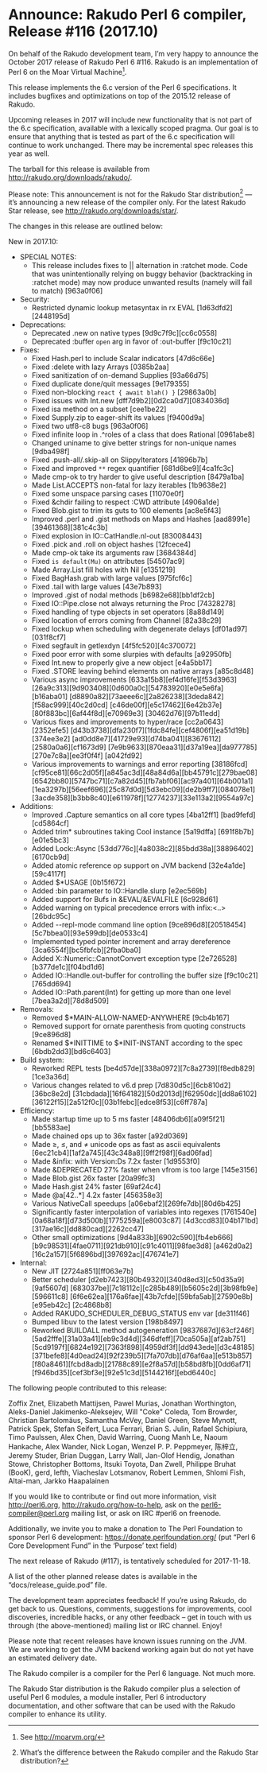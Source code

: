 # Announce: Rakudo Perl 6 compiler, Release #116 (2017.10)

On behalf of the Rakudo development team, I’m very happy to announce the
October 2017 release of Rakudo Perl 6 #116. Rakudo is an implementation of
Perl 6 on the Moar Virtual Machine[^1].

This release implements the 6.c version of the Perl 6 specifications.
It includes bugfixes and optimizations on top of
the 2015.12 release of Rakudo.

Upcoming releases in 2017 will include new functionality that is not
part of the 6.c specification, available with a lexically scoped
pragma. Our goal is to ensure that anything that is tested as part of the
6.c specification will continue to work unchanged. There may be incremental
spec releases this year as well.

The tarball for this release is available from <http://rakudo.org/downloads/rakudo/>.

Please note: This announcement is not for the Rakudo Star
distribution[^2] — it’s announcing a new release of the compiler
only. For the latest Rakudo Star release, see
<http://rakudo.org/downloads/star/>.

The changes in this release are outlined below:

New in 2017.10:
 + SPECIAL NOTES:
    + This release includes fixes to || alternation in :ratchet
      mode. Code that was unintentionally relying on buggy behavior
      (backtracking in :ratchet mode) may now produce unwanted
      results (namely will fail to match) [963a0f06]
 + Security:
    + Restricted dynamic lookup metasyntax in rx EVAL [1d63dfd2][2448195d]
 + Deprecations:
    + Deprecated .new on native types [9d9c7f9c][cc6c0558]
    + Deprecated :buffer `open` arg in favor of :out-buffer [f9c10c21]
 + Fixes:
    + Fixed Hash.perl to include Scalar indicators [47d6c66e]
    + Fixed :delete with lazy Arrays [0385b2aa]
    + Fixed sanitization of on-demand Supplies [93a66d75]
    + Fixed duplicate done/quit messages [9e179355]
    + Fixed non-blocking `react { await blah() }` [29863a0b]
    + Fixed issues with Int.new [dff7d9b2][0d2ca0d7][0834036d]
    + Fixed isa method on a subset [cee1be22]
    + Fixed Supply.zip to eager-shift its values [f9400d9a]
    + Fixed two utf8-c8 bugs [963a0f06]
    + Fixed infinite loop in .^roles of a class that does Rational [0961abe8]
    + Changed uniname to give better strings for non-unique names [9dba498f]
    + Fixed .push-all/.skip-all on SlippyIterators [41896b7b]
    + Fixed and improved `**` regex quantifier [681d6be9][4ca1fc3c]
    + Made cmp-ok to try harder to give useful description [8479a1ba]
    + Made List.ACCEPTS non-fatal for lazy iterables [1b9638e2]
    + Fixed some unspace parsing cases [11070e0f]
    + Fixed &chdir failing to respect :CWD attribute [4906a1de]
    + Fixed Blob.gist to trim its guts to 100 elements [ac8e5f43]
    + Improved .perl and .gist methods on Maps and Hashes [aad8991e]
        [39461368][381c4c3b]
    + Fixed explosion in IO::CatHandle.nl-out [83008443]
    + Fixed .pick and .roll on object hashes [12fcece4]
    + Made cmp-ok take its arguments raw [3684384d]
    + Fixed `is default(Mu)` on attributes [54507ac9]
    + Made Array.List fill holes with Nil [e1351219]
    + Fixed BagHash.grab with large values [975fcf6c]
    + Fixed .tail with large values [43e7b893]
    + Improved .gist of nodal methods [b6982e68][bb1df2cb]
    + Fixed IO::Pipe.close not always returning the Proc [74328278]
    + Fixed handling of type objects in set operators [8a88d149]
    + Fixed location of errors coming from Channel [82a38c29]
    + Fixed lockup when scheduling with degenerate delays [df01ad97][031f8cf7]
    + Fixed segfault in getlexdyn [4f5fc520][4c370072]
    + Fixed poor error with some slurpies with defaults [a92950fb]
    + Fixed Int.new to properly give a new object [e4a5bb17]
    + Fixed .STORE leaving behind elements on native arrays [a85c8d48]
    + Various async improvements [633a15b8][ef4d16fe][f53d3963]
        [26a9c313][9d903408][0d600a0c][54783920][e0e5e6fa][b16aba01]
        [d8890a82][73aeee6c][2a826238][3deda842][f58ac999][40c2d0cd]
        [c46de00f][e5c17462][6e42b37e][80f883bc][6af44f8d][e70969e3]
        [30462d76][97b11edd]
    + Various fixes and improvements to hyper/race [cc2a0643][2352efe5]
        [d43b3738][dfa230f7][1fdc84fe][cef4806f][ea51d19b][374ee3e2]
        [ad0dd8e7][41729e93][d74ba041][83676112][2580a0a6][cf1673d9]
        [7e9b9633][870eaa31][d37a19ea][da977785][270e7c8a][ee3f0f4f]
        [a042fd92]
    + Various improvements to warnings and error reporting [38186fcd]
        [cf95ce81][66c2d05f][a845ac3d][48a84d6a][bb45791c][279bae08]
        [6542bb80][5747bc71][c7a82d45][fb7abf06][ac97a401][64b001a1]
        [1ea3297b][56eef696][25c87d0d][5d3ebc09][de2b9ff7][084078e1]
        [3acde358][b3bb8c40][e611978f][12774237][33e113a2][9554a97c]
 + Additions:
    + Improved .Capture semantics on all core types [4ba12ff1]
        [bad9fefd][cd5864cf]
    + Added trim* subroutines taking Cool instance [5a19dffa]
        [691f8b7b][e01e5bc3]
    + Added Lock::Async [53dd776c][4a8038c2][85bdd38a][38896402][6170cb9d]
    + Added atomic reference op support on JVM backend [32e4a1de][59c4117f]
    + Added $*USAGE [0b15f672]
    + Added :bin parameter to IO::Handle.slurp [e2ec569b]
    + Added support for Bufs in &EVAL/&EVALFILE [6c928d61]
    + Added warning on typical precedence errors with infix:<..> [26bdc95c]
    + Added --repl-mode command line option [9ce896d8][20518454]
        [5c7bbea0][93e599db][de0533c4]
    + Implemented typed pointer increment and array dereference
        [3ca6554f][bc5fbfcb][2fba0ba0]
    + Added X::Numeric::CannotConvert exception type [2e726528]
        [b377de1c][f04bd1d6]
    + Added IO::Handle.out-buffer for controlling the buffer size
        [f9c10c21][765dd694]
    + Added IO::Path.parent(Int) for getting up more than one level
        [7bea3a2d][78d8d509]
 + Removals:
    + Removed $*MAIN-ALLOW-NAMED-ANYWHERE [9cb4b167]
    + Removed support for ornate parenthesis from quoting constructs [9ce896d8]
    + Renamed $*INITTIME to $*INIT-INSTANT according to the spec
        [6bdb2dd3][bd6c6403]
 + Build system:
    + Reworked REPL tests [be4d57de][338a0972][7c8a2739][f8edb829][1ce3a36d]
    + Various changes related to v6.d prep [7d830d5c][6cb810d2][36bc8e2d]
        [31cbdada][16f64182][50d2013d][f62950dc][dd8a6102]
        [36122f15][2a512f0c][03b1febc][edce8f53][c6ff787a]
 + Efficiency:
    + Made startup time up to 5 ms faster [48406db6][a09f5f21][bb5583ae]
    + Made chained ops up to 36x faster [a92d0369]
    + Made ≥, ≤, and ≠ unicode ops as fast as ascii equivalents
        [6ec21cb4][1af2a745][43c348a8][9ff2f98f][6ad06fad]
    + Made &infix:<cmp> with Version:Ds 7.2x faster [1d9553f0]
    + Made &DEPRECATED 27% faster when vfrom is too large [145e3156]
    + Made Blob.gist 26x faster [20a99fc3]
    + Made Hash.gist 24% faster [69af24c4]
    + Made @a[42..*] 4.2x faster [456358e3]
    + Various NativeCall speedups [a06ebaf2][269fe7db][80d6b425]
    + Significantly faster interpolation of variables into regexes
        [1761540e][0a68a18f][d73d500b][1775259a][e8003c87]
        [4d3ccd83][04b171bd][317ae16c][dd880cad][2262cc47]
    + Other small optimizations [9d4a833b][6902c590][fb4eb666]
        [b9c98531][4fae0711][921db910][c91c4011][98fae3d8]
        [a462d0a2][16c2a157][5f6896bd][397692ac][476741e7]
 + Internal:
    + New JIT [2724a851][ff063e7b]
    + Better scheduler [d2eb7423][80b49320][340d8ed3][c50d35a9][9af5607d]
        [683037be][7c18112c][c285b489][b5605c2d][3b98fb9e][596611c8]
        [6f6e62ea][176a6fae][43b7cfde][59bfa5ab][27590e8b][e95eb42c]
        [2c4868b8]
    + Added RAKUDO_SCHEDULER_DEBUG_STATUS env var [de311f46]
    + Bumped libuv to the latest version [198b8497]
    + Reworked BUILDALL method autogeneration [9837687d][63cf246f]
        [5ad2fffe][31a03a41][eb9c3d4d][346dfeff][70ca505a][af2ab751]
        [5cd9197f][6824e192][7363f898][4959df3f][dd943ede][d3c48185]
        [371befe8][4d0ead24][92f239b5][7fa707db][d76af6aa][e513b857]
        [f80a8461][fcbd8adb][21788c89][e2f8a57d][b58bd8fb][0dd6af71]
        [f946bd35][cef3bf3e][92e51c3d][5144216f][ebd6440c]


The following people contributed to this release:

Zoffix Znet, Elizabeth Mattijsen, Pawel Murias, Jonathan Worthington,
Aleks-Daniel Jakimenko-Aleksejev, Will "Coke" Coleda, Tom Browder,
Christian Bartolomäus, Samantha McVey, Daniel Green, Steve Mynott,
Patrick Spek, Stefan Seifert, Luca Ferrari, Brian S. Julin,
Rafael Schipiura, Timo Paulssen, Alex Chen, David Warring, Cuong Manh Le,
Naoum Hankache, Alex Wander, Nick Logan, Wenzel P. P. Peppmeyer, 陈梓立,
Jeremy Studer, Brian Duggan, Larry Wall, Jan-Olof Hendig, Jonathan Stowe,
Christopher Bottoms, Itsuki Toyota, Dan Zwell, Philippe Bruhat (BooK), gerd,
lefth, Viacheslav Lotsmanov, Robert Lemmen, Shlomi Fish, Altai-man,
Jarkko Haapalainen

If you would like to contribute or find out more information, visit
<http://perl6.org>, <http://rakudo.org/how-to-help>, ask on the
<perl6-compiler@perl.org> mailing list, or ask on IRC #perl6 on freenode.

Additionally, we invite you to make a donation to The Perl Foundation
to sponsor Perl 6 development: <https://donate.perlfoundation.org/>
(put “Perl 6 Core Development Fund” in the ‘Purpose’ text field)

The next release of Rakudo (#117), is tentatively scheduled for 2017-11-18.

A list of the other planned release dates is available in the
“docs/release_guide.pod” file.

The development team appreciates feedback! If you’re using Rakudo, do
get back to us. Questions, comments, suggestions for improvements, cool
discoveries, incredible hacks, or any other feedback – get in touch with
us through (the above-mentioned) mailing list or IRC channel. Enjoy!

Please note that recent releases have known issues running on the JVM.
We are working to get the JVM backend working again but do not yet have
an estimated delivery date.

[^1]: See <http://moarvm.org/>

[^2]: What’s the difference between the Rakudo compiler and the Rakudo
Star distribution?

The Rakudo compiler is a compiler for the Perl 6 language.
Not much more.

The Rakudo Star distribution is the Rakudo compiler plus a selection
of useful Perl 6 modules, a module installer, Perl 6 introductory
documentation, and other software that can be used with the Rakudo
compiler to enhance its utility.
